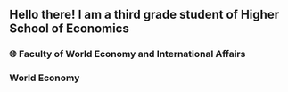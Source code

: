 ## Hello there! I am a third grade student of Higher School of Economics
### 🌐 Faculty of World Economy and International Affairs
### World Economy
